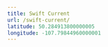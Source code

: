 ```yaml
---
title: Swift Current
url: /swift-current/
latitude: 50.284913800000005
longitude: -107.79844960000001
---
```

